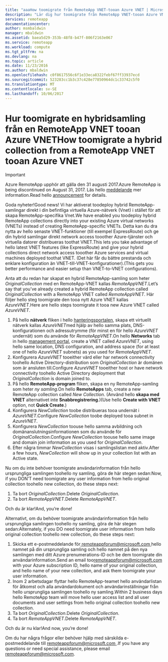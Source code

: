 ```yaml
---
title: "aaaHow toomigrate från RemoteApp VNET-tooan Azure VNET | Microsoft Docs"
description: "Lär dig hur toomigrate från RemoteApp VNET-tooan Azure VNET"
services: remoteapp
documentationcenter: 
author: msmbaldwin
manager: mbaldwin
ms.assetid: baea5d29-353b-48f8-b47f-806f2163e067
ms.service: remoteapp
ms.workload: compute
ms.tgt_pltfrm: na
ms.devlang: na
ms.topic: article
ms.date: 11/23/2016
ms.author: mbaldwin
ms.openlocfilehash: c0f8617556c6f1e33eca8322febf67ff33937ecd
ms.sourcegitcommit: 523283cc1b3c37c428e77850964dc1c33742c5f0
ms.translationtype: MT
ms.contentlocale: sv-SE
ms.lasthandoff: 10/06/2017
---
```

# <a name="how-toomigrate-a-hybrid-collection-from-a-remoteapp-vnet-tooan-azure-vnet"></a><span data-ttu-id="8e72b-103">Hur toomigrate en hybridsamling från en RemoteApp VNET tooan Azure VNET</span><span class="sxs-lookup"><span data-stu-id="8e72b-103">How toomigrate a hybrid collection from a RemoteApp VNET tooan Azure VNET</span></span>
> [!IMPORTANT]
> <span data-ttu-id="8e72b-104">Azure RemoteApp upphör att gälla den 31 augusti 2017.</span><span class="sxs-lookup"><span data-stu-id="8e72b-104">Azure RemoteApp is being discontinued on August 31, 2017.</span></span> <span data-ttu-id="8e72b-105">Läs hello [meddelande](https://go.microsoft.com/fwlink/?linkid=821148) mer information.</span><span class="sxs-lookup"><span data-stu-id="8e72b-105">Read hello [announcement](https://go.microsoft.com/fwlink/?linkid=821148) for details.</span></span>
> 
> 

<span data-ttu-id="8e72b-106">Goda nyheter!</span><span class="sxs-lookup"><span data-stu-id="8e72b-106">Good news!</span></span> <span data-ttu-id="8e72b-107">Vi har aktiverat toodeploy hybrid RemoteApp-samlingar direkt i din befintliga virtuella Azure-nätverk (Vnet) i stället för att skapa RemoteApp-specifika Vnet.</span><span class="sxs-lookup"><span data-stu-id="8e72b-107">We have enabled you toodeploy hybrid RemoteApp collections directly into your existing Azure virtual networks (VNETs) instead of creating RemoteApp-specific VNETs.</span></span> <span data-ttu-id="8e72b-108">Detta kan du dra nytta av hello senaste VNET-funktioner (till exempel ExpressRoute) och ge din hybrid samlingar direkt network access tooother Azure-tjänster och virtuella datorer distribueras toothat VNET.</span><span class="sxs-lookup"><span data-stu-id="8e72b-108">This lets you take advantage of hello latest VNET features (like ExpressRoute) and give your hybrid collections direct network access tooother Azure services and virtual machines deployed toothat VNET.</span></span>  <span data-ttu-id="8e72b-109">(Det här får du bättre prestanda och enklare konfiguration än VNET-till-VNET-konfigurationer).</span><span class="sxs-lookup"><span data-stu-id="8e72b-109">(This gets you better performance and easier setup than VNET-to-VNET configurations).</span></span>

<span data-ttu-id="8e72b-110">Anta att du redan har skapat en hybrid RemoteApp-samling som heter *OriginalCollection* med en RemoteApp-VNET kallas *RemoteAppVNET*.</span><span class="sxs-lookup"><span data-stu-id="8e72b-110">Let’s say that you’ve already created a hybrid RemoteApp collection called *OriginalCollection* with a RemoteApp VNET called *RemoteAppVNET*.</span></span> <span data-ttu-id="8e72b-111">Här följer hello steg toomigrate den tooa nytt Azure VNET kallas *AzureVNET*.</span><span class="sxs-lookup"><span data-stu-id="8e72b-111">Here are hello steps toomigrate it tooa new Azure VNET called *AzureVNET*.</span></span>

1. <span data-ttu-id="8e72b-112">På hello **nätverk** fliken i hello [hanteringsportalen](http://manage.windowsazure.com/), skapa ett virtuellt nätverk kallas *AzureVNET*med hjälp av hello samma plats, DNS-konfigurationen och adressutrymme (för minst en för hello *AzureVNET* undernät) som du använde för *RemoteAppVNET*.</span><span class="sxs-lookup"><span data-stu-id="8e72b-112">On hello **Networks** tab in hello [management portal](http://manage.windowsazure.com/), create a VNET called *AzureVNET*, using hello same location, DNS configuration, and address space (for at least one of hello *AzureVNET* subnets) as you used for *RemoteAppVNET*.</span></span>
2. <span data-ttu-id="8e72b-113">Konfigurera *AzureVNET* tooeither värd eller har network connectivity toohello Active Directory-distribution som *OriginalCollection* är domänen som är ansluten till.</span><span class="sxs-lookup"><span data-stu-id="8e72b-113">Configure *AzureVNET* tooeither host or have network connectivity toohello Active Directory deployment that *OriginalCollection* is domain joined to.</span></span>
3. <span data-ttu-id="8e72b-114">På hello **RemoteApp-program** fliken, skapa en ny RemoteApp-samling som heter *ny samling*.</span><span class="sxs-lookup"><span data-stu-id="8e72b-114">On hello **RemoteApps** tab, create a new RemoteApp collection called *New Collection*.</span></span> <span data-ttu-id="8e72b-115">(Använd hello **skapa med VNET** alternativet inte **Snabbregistrering**.)</span><span class="sxs-lookup"><span data-stu-id="8e72b-115">(Use hello **Create with VNET** option, not **Quick Create**.)</span></span>
4. <span data-ttu-id="8e72b-116">Konfigurera *NewCollection* toobe distribueras tooa undernät i *AzureVNET*.</span><span class="sxs-lookup"><span data-stu-id="8e72b-116">Configure *NewCollection* toobe deployed tooa subnet in *AzureVNET*.</span></span>
5. <span data-ttu-id="8e72b-117">Konfigurera *NewCollection* toouse hello samma avbildning och domänanslutningsinformationen som du använde för *OriginalCollection*.</span><span class="sxs-lookup"><span data-stu-id="8e72b-117">Configure *NewCollection* toouse hello same image and domain join information as you used for *OriginalCollection*.</span></span>
6. <span data-ttu-id="8e72b-118">Efter några timmar *NewCollection* visas i samlingslistan med aktiv.</span><span class="sxs-lookup"><span data-stu-id="8e72b-118">After a few hours, *NewCollection* will show up in your collection list with an Active state.</span></span>

<span data-ttu-id="8e72b-119">Nu om du inte behöver toomigrate användarinformation från hello ursprungliga samlingen toohello ny samling, göra de här stegen sedan:</span><span class="sxs-lookup"><span data-stu-id="8e72b-119">Now, if you DON’T need toomigrate any user information from hello original collection toohello new collection, do these steps next:</span></span>

1. <span data-ttu-id="8e72b-120">Ta bort *OriginalCollection*.</span><span class="sxs-lookup"><span data-stu-id="8e72b-120">Delete *OriginalCollection*.</span></span>
2. <span data-ttu-id="8e72b-121">Ta bort *RemoteAppVNET*.</span><span class="sxs-lookup"><span data-stu-id="8e72b-121">Delete *RemoteAppVNET*.</span></span>

<span data-ttu-id="8e72b-122">Och du är klar!</span><span class="sxs-lookup"><span data-stu-id="8e72b-122">And, you’re done!</span></span>

<span data-ttu-id="8e72b-123">Alternativt, om du behöver toomigrate användarinformation från hello ursprungliga samlingen toohello ny samling, göra de här stegen sedan:</span><span class="sxs-lookup"><span data-stu-id="8e72b-123">Alternately, if you DO need toomigrate user information from hello original collection toohello new collection, do these steps next:</span></span>

1. <span data-ttu-id="8e72b-124">Skicka ett e-postmeddelande för[ remoteappforum@microsoft.com ](mailto:remoteappforum@microsoft.com?subject=Azure%20RemoteApp%20user%20information%20migration) hello namnet på din ursprungliga samling och hello namnet på den nya samlingen med ditt Azure prenumerations-ID och be dem toomigrate din användarinformation.</span><span class="sxs-lookup"><span data-stu-id="8e72b-124">Send an email too[remoteappforum@microsoft.com](mailto:remoteappforum@microsoft.com?subject=Azure%20RemoteApp%20user%20information%20migration) with your Azure subscription ID, hello name of your original collection, and hello name of your new collection, and ask them toomigrate your user information.</span></span>
2. <span data-ttu-id="8e72b-125">Inom 2 arbetsdagar flyttar hello RemoteApp-teamet hello användarlistan för åtkomst och alla användardokument och användarinställningar från hello ursprungliga samlingen toohello ny samling.</span><span class="sxs-lookup"><span data-stu-id="8e72b-125">Within 2 business days hello RemoteApp team will move hello user access list and all user documents and user settings from hello original collection toohello new collection.</span></span>
3. <span data-ttu-id="8e72b-126">Ta bort *OriginalCollection*.</span><span class="sxs-lookup"><span data-stu-id="8e72b-126">Delete *OriginalCollection*.</span></span>
4. <span data-ttu-id="8e72b-127">Ta bort *RemoteAppVNET*.</span><span class="sxs-lookup"><span data-stu-id="8e72b-127">Delete *RemoteAppVNET*.</span></span>

<span data-ttu-id="8e72b-128">Och du är nu klar!</span><span class="sxs-lookup"><span data-stu-id="8e72b-128">And now, you’re done!</span></span>

<span data-ttu-id="8e72b-129">Om du har några frågor eller behöver hjälp med särskilda e-postmeddelande till [ remoteappforum@microsoft.com ](mailto:remoteappforum@microsoft.com?subject=Azure%20RemoteApp%20VNET%20migration%20help).</span><span class="sxs-lookup"><span data-stu-id="8e72b-129">If you have any questions or need special assistance, please email [remoteappforum@microsoft.com](mailto:remoteappforum@microsoft.com?subject=Azure%20RemoteApp%20VNET%20migration%20help).</span></span>

